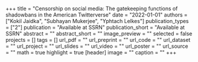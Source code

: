 +++
title = "Censorship on social media: The gatekeeping functions of shadowbans in the American Twitterverse"
date = "2022-01-01"
authors = ["Kokil Jaidka", "Subhayan Mukerjee", "Yphtach Lelkes"]
publication_types = ["2"]
publication = "Available at SSRN"
publication_short = "Available at SSRN"
abstract = ""
abstract_short = ""
image_preview = ""
selected = false
projects = []
tags = []
url_pdf = ""
url_preprint = ""
url_code = ""
url_dataset = ""
url_project = ""
url_slides = ""
url_video = ""
url_poster = ""
url_source = ""
math = true
highlight = true
[header]
image = ""
caption = ""
+++
